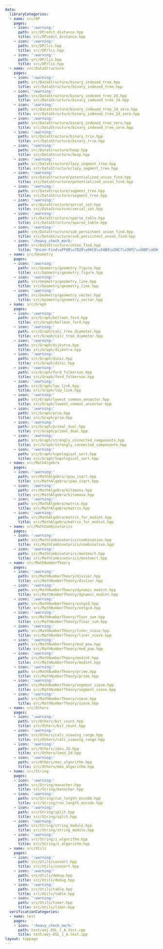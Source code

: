 ```yaml
---
data:
  libraryCategories:
  - name: src/DP
    pages:
    - icon: ':warning:'
      path: src/DP/edit_distance.hpp
      title: src/DP/edit_distance.hpp
    - icon: ':warning:'
      path: src/DP/lcs.hpp
      title: src/DP/lcs.hpp
    - icon: ':warning:'
      path: src/DP/lis.hpp
      title: src/DP/lis.hpp
  - name: src/DataStructure
    pages:
    - icon: ':warning:'
      path: src/DataStructure/binary_indexed_tree.hpp
      title: src/DataStructure/binary_indexed_tree.hpp
    - icon: ':warning:'
      path: src/DataStructure/binary_indexed_tree_2d.hpp
      title: src/DataStructure/binary_indexed_tree_2d.hpp
    - icon: ':warning:'
      path: src/DataStructure/binary_indexed_tree_2d_zero.hpp
      title: src/DataStructure/binary_indexed_tree_2d_zero.hpp
    - icon: ':warning:'
      path: src/DataStructure/binary_indexed_tree_zero.hpp
      title: src/DataStructure/binary_indexed_tree_zero.hpp
    - icon: ':warning:'
      path: src/DataStructure/binary_trie.hpp
      title: src/DataStructure/binary_trie.hpp
    - icon: ':warning:'
      path: src/DataStructure/heap.hpp
      title: src/DataStructure/heap.hpp
    - icon: ':warning:'
      path: src/DataStructure/lazy_segment_tree.hpp
      title: src/DataStructure/lazy_segment_tree.hpp
    - icon: ':warning:'
      path: src/DataStructure/potentialized_union_find.hpp
      title: src/DataStructure/potentialized_union_find.hpp
    - icon: ':warning:'
      path: src/DataStructure/segment_tree.hpp
      title: src/DataStructure/segment_tree.hpp
    - icon: ':warning:'
      path: src/DataStructure/serial_set.hpp
      title: src/DataStructure/serial_set.hpp
    - icon: ':warning:'
      path: src/DataStructure/sparse_table.hpp
      title: src/DataStructure/sparse_table.hpp
    - icon: ':warning:'
      path: src/DataStructure/sub_persistent_union_find.hpp
      title: src/DataStructure/sub_persistent_union_find.hpp
    - icon: ':heavy_check_mark:'
      path: src/DataStructure/union_find.hpp
      title: "Union-Find\uFF08\u7D20\u96C6\u5408\u30C7\u30FC\u30BF\u69CB\u9020\uFF09"
  - name: src/Geometry
    pages:
    - icon: ':warning:'
      path: src/Geometry/geometry_figure.hpp
      title: src/Geometry/geometry_figure.hpp
    - icon: ':warning:'
      path: src/Geometry/geometry_line.hpp
      title: src/Geometry/geometry_line.hpp
    - icon: ':warning:'
      path: src/Geometry/geometry_vector.hpp
      title: src/Geometry/geometry_vector.hpp
  - name: src/Graph
    pages:
    - icon: ':warning:'
      path: src/Graph/bellman_ford.hpp
      title: src/Graph/bellman_ford.hpp
    - icon: ':warning:'
      path: src/Graph/calc_tree_diameter.hpp
      title: src/Graph/calc_tree_diameter.hpp
    - icon: ':warning:'
      path: src/Graph/dijkstra.hpp
      title: src/Graph/dijkstra.hpp
    - icon: ':warning:'
      path: src/Graph/dinic.hpp
      title: src/Graph/dinic.hpp
    - icon: ':warning:'
      path: src/Graph/ford_fulkerson.hpp
      title: src/Graph/ford_fulkerson.hpp
    - icon: ':warning:'
      path: src/Graph/low_link.hpp
      title: src/Graph/low_link.hpp
    - icon: ':warning:'
      path: src/Graph/lowest_common_ancestor.hpp
      title: src/Graph/lowest_common_ancestor.hpp
    - icon: ':warning:'
      path: src/Graph/prim.hpp
      title: src/Graph/prim.hpp
    - icon: ':warning:'
      path: src/Graph/primal_dual.hpp
      title: src/Graph/primal_dual.hpp
    - icon: ':warning:'
      path: src/Graph/strongly_connected_components.hpp
      title: src/Graph/strongly_connected_components.hpp
    - icon: ':warning:'
      path: src/Graph/topological_sort.hpp
      title: src/Graph/topological_sort.hpp
  - name: src/MathAlgebra
    pages:
    - icon: ':warning:'
      path: src/MathAlgebra/ipow_isqrt.hpp
      title: src/MathAlgebra/ipow_isqrt.hpp
    - icon: ':warning:'
      path: src/MathAlgebra/kitamasa.hpp
      title: src/MathAlgebra/kitamasa.hpp
    - icon: ':warning:'
      path: src/MathAlgebra/matrix.hpp
      title: src/MathAlgebra/matrix.hpp
    - icon: ':warning:'
      path: src/MathAlgebra/matrix_for_modint.hpp
      title: src/MathAlgebra/matrix_for_modint.hpp
  - name: src/MathCombinatorics
    pages:
    - icon: ':warning:'
      path: src/MathCombinatorics/combination.hpp
      title: src/MathCombinatorics/combination.hpp
    - icon: ':warning:'
      path: src/MathCombinatorics/montmort.hpp
      title: src/MathCombinatorics/montmort.hpp
  - name: src/MathNumberTheory
    pages:
    - icon: ':warning:'
      path: src/MathNumberTheory/divisor.hpp
      title: src/MathNumberTheory/divisor.hpp
    - icon: ':warning:'
      path: src/MathNumberTheory/dynamic_modint.hpp
      title: src/MathNumberTheory/dynamic_modint.hpp
    - icon: ':warning:'
      path: src/MathNumberTheory/extgcd.hpp
      title: src/MathNumberTheory/extgcd.hpp
    - icon: ':warning:'
      path: src/MathNumberTheory/floor_sum.hpp
      title: src/MathNumberTheory/floor_sum.hpp
    - icon: ':warning:'
      path: src/MathNumberTheory/liner_sieve.hpp
      title: src/MathNumberTheory/liner_sieve.hpp
    - icon: ':warning:'
      path: src/MathNumberTheory/mod_pow.hpp
      title: src/MathNumberTheory/mod_pow.hpp
    - icon: ':warning:'
      path: src/MathNumberTheory/modint.hpp
      title: src/MathNumberTheory/modint.hpp
    - icon: ':warning:'
      path: src/MathNumberTheory/prime.hpp
      title: src/MathNumberTheory/prime.hpp
    - icon: ':warning:'
      path: src/MathNumberTheory/segment_sieve.hpp
      title: src/MathNumberTheory/segment_sieve.hpp
    - icon: ':warning:'
      path: src/MathNumberTheory/sieve.hpp
      title: src/MathNumberTheory/sieve.hpp
  - name: src/Others
    pages:
    - icon: ':warning:'
      path: src/Others/bit_count.hpp
      title: src/Others/bit_count.hpp
    - icon: ':warning:'
      path: src/Others/calc_viewing_range.hpp
      title: src/Others/calc_viewing_range.hpp
    - icon: ':warning:'
      path: src/Others/imos_2d.hpp
      title: src/Others/imos_2d.hpp
    - icon: ':warning:'
      path: src/Others/mos_algorithm.hpp
      title: src/Others/mos_algorithm.hpp
  - name: src/String
    pages:
    - icon: ':warning:'
      path: src/String/manacher.hpp
      title: src/String/manacher.hpp
    - icon: ':warning:'
      path: src/String/run_length_encode.hpp
      title: src/String/run_length_encode.hpp
    - icon: ':warning:'
      path: src/String/split.hpp
      title: src/String/split.hpp
    - icon: ':warning:'
      path: src/String/string_modulo.hpp
      title: src/String/string_modulo.hpp
    - icon: ':warning:'
      path: src/String/z_algorithm.hpp
      title: src/String/z_algorithm.hpp
  - name: src/Utils
    pages:
    - icon: ':warning:'
      path: src/Utils/convert.hpp
      title: src/Utils/convert.hpp
    - icon: ':warning:'
      path: src/Utils/debug.hpp
      title: src/Utils/debug.hpp
    - icon: ':warning:'
      path: src/Utils/table.hpp
      title: src/Utils/table.hpp
    - icon: ':warning:'
      path: src/Utils/timer.hpp
      title: src/Utils/timer.hpp
  verificationCategories:
  - name: test
    pages:
    - icon: ':heavy_check_mark:'
      path: test/aoj-DSL_1_A.test.cpp
      title: test/aoj-DSL_1_A.test.cpp
layout: toppage
---
```


